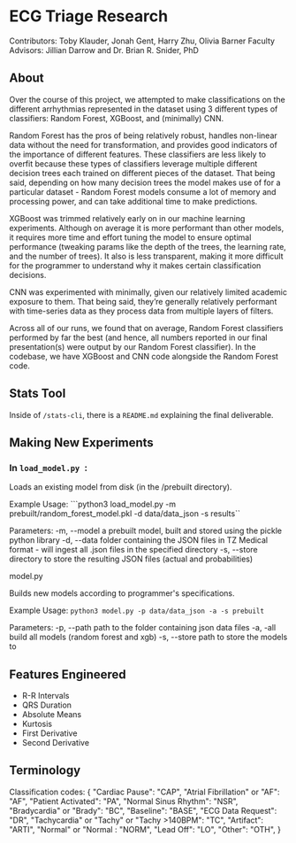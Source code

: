# ECG Triage Research

Contributors: Toby Klauder, Jonah Gent, Harry Zhu, Olivia Barner
Faculty Advisors: Jillian Darrow and Dr. Brian R. Snider, PhD

## About

Over the course of this project, we attempted to make classifications on the different arrhythmias represented in the dataset using 3 different types of classifiers: Random Forest, XGBoost, and (minimally) CNN.  
 
Random Forest has the pros of being relatively robust, handles non-linear data without the need for transformation, and provides good indicators of the importance of different features. These classifiers are less likely to overfit because these types of classifiers leverage multiple different decision trees each trained on different pieces of the dataset. That being said, depending on how many decision trees the model makes use of for a particular dataset - Random Forest models consume a lot of memory and processing power, and can take additional time to make predictions.  

XGBoost was trimmed relatively early on in our machine learning experiments. Although on average it is more performant than other models, it requires more time and effort tuning the model to ensure optimal performance (tweaking params like the depth of the trees, the learning rate, and the number of trees). It also is less transparent, making it more difficult for the programmer to understand why it makes certain classification decisions.  

CNN was experimented with minimally, given our relatively limited academic exposure to them. That being said, they’re generally relatively performant with time-series data as they process data from multiple layers of filters.  
 
Across all of our runs, we found that on average, Random Forest classifiers performed by far the best (and hence, all numbers reported in our final presentation(s) were output by our Random Forest classifier). In the codebase, we have XGBoost and CNN code alongside the Random Forest code. 

## Stats Tool

Inside of `/stats-cli`, there is a `README.md` explaining the final deliverable.

## Making New Experiments

### In `load_model.py `:

Loads an existing model from disk (in the /prebuilt directory). 

Example Usage: ```python3 load_model.py -m prebuilt/random_forest_model.pkl -d data/data_json -s results``

Parameters: 
-m, --model a prebuilt model, built and stored using the pickle python library 
-d, --data folder containing the JSON files in TZ Medical format - will ingest all .json files in the specified directory 
-s, --store directory to store the resulting JSON files (actual and probabilities)

model.py 

Builds new models according to programmer's specifications. 

Example Usage: ```python3 model.py -p data/data_json -a -s prebuilt```

Parameters: 
-p, --path path to the folder containing json data files 
-a, -all build all models (random forest and xgb)
-s, --store path to store the models to 

## Features Engineered

- R-R Intervals
- QRS Duration
- Absolute Means
- Kurtosis
- First Derivative
- Second Derivative

## Terminology

Classification codes:
{
    "Cardiac Pause": "CAP",
    "Atrial Fibrillation" or "AF": "AF",
    "Patient Activated": "PA",
    "Normal Sinus Rhythm": "NSR",
    "Bradycardia" or "Brady": "BC",
    "Baseline": "BASE",
    "ECG Data Request": "DR",
    "Tachycardia" or "Tachy" or "Tachy >140BPM": "TC",
    "Artifact": "ARTI",
    "Normal" or "Normal : "NORM",
    "Lead Off": "LO",
    "Other": "OTH",
}
